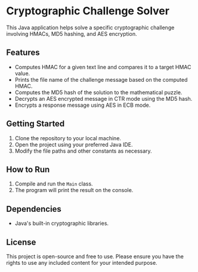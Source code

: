 # Cryptographic Challenge Solver

This Java application helps solve a specific cryptographic challenge involving HMACs, MD5 hashing, and AES encryption.

## Features

- Computes HMAC for a given text line and compares it to a target HMAC value.
- Prints the file name of the challenge message based on the computed HMAC.
- Computes the MD5 hash of the solution to the mathematical puzzle.
- Decrypts an AES encrypted message in CTR mode using the MD5 hash.
- Encrypts a response message using AES in ECB mode.

## Getting Started

1. Clone the repository to your local machine.
2. Open the project using your preferred Java IDE.
3. Modify the file paths and other constants as necessary.

## How to Run

1. Compile and run the `Main` class.
2. The program will print the result on the console.

## Dependencies

- Java's built-in cryptographic libraries.

## License

This project is open-source and free to use. Please ensure you have the rights to use any included content for your intended purpose.

